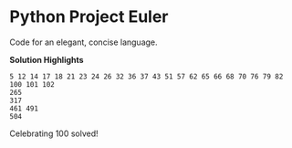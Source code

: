 Python Project Euler
====================
Code for an elegant, concise language.

**Solution Highlights**

    5 12 14 17 18 21 23 24 26 32 36 37 43 51 57 62 65 66 68 70 76 79 82
    100 101 102
    265
    317
    461 491
    504

Celebrating 100 solved!

